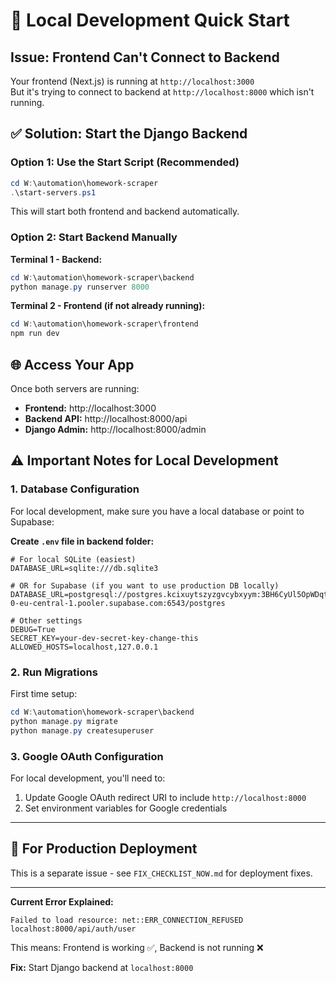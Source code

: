 # 🔧 Local Development Quick Start

## Issue: Frontend Can't Connect to Backend

Your frontend (Next.js) is running at `http://localhost:3000`  
But it's trying to connect to backend at `http://localhost:8000` which isn't running.

## ✅ Solution: Start the Django Backend

### Option 1: Use the Start Script (Recommended)
```powershell
cd W:\automation\homework-scraper
.\start-servers.ps1
```

This will start both frontend and backend automatically.

### Option 2: Start Backend Manually

**Terminal 1 - Backend:**
```powershell
cd W:\automation\homework-scraper\backend
python manage.py runserver 8000
```

**Terminal 2 - Frontend (if not already running):**
```powershell
cd W:\automation\homework-scraper\frontend
npm run dev
```

## 🌐 Access Your App

Once both servers are running:
- **Frontend:** http://localhost:3000
- **Backend API:** http://localhost:8000/api
- **Django Admin:** http://localhost:8000/admin

## ⚠️ Important Notes for Local Development

### 1. Database Configuration
For local development, make sure you have a local database or point to Supabase:

**Create `.env` file in backend folder:**
```env
# For local SQLite (easiest)
DATABASE_URL=sqlite:///db.sqlite3

# OR for Supabase (if you want to use production DB locally)
DATABASE_URL=postgresql://postgres.kcixuytszyzgvcybxyym:3BH6CyUl5OpWDqtD@aws-0-eu-central-1.pooler.supabase.com:6543/postgres

# Other settings
DEBUG=True
SECRET_KEY=your-dev-secret-key-change-this
ALLOWED_HOSTS=localhost,127.0.0.1
```

### 2. Run Migrations
First time setup:
```powershell
cd W:\automation\homework-scraper\backend
python manage.py migrate
python manage.py createsuperuser
```

### 3. Google OAuth Configuration
For local development, you'll need to:
1. Update Google OAuth redirect URI to include `http://localhost:8000`
2. Set environment variables for Google credentials

---

## 🚀 For Production Deployment

This is a separate issue - see `FIX_CHECKLIST_NOW.md` for deployment fixes.

---

**Current Error Explained:**
```
Failed to load resource: net::ERR_CONNECTION_REFUSED
localhost:8000/api/auth/user
```

This means: Frontend is working ✅, Backend is not running ❌

**Fix:** Start Django backend at `localhost:8000`
